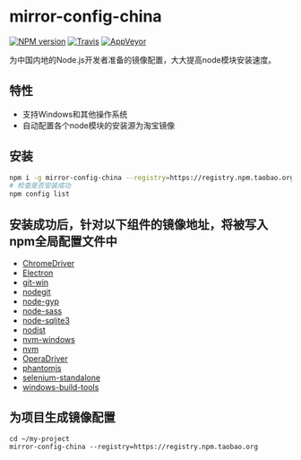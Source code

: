 mirror-config-china
===========

[![NPM version](https://img.shields.io/npm/v/mirror-config-china.svg?style=flat-square)](https://www.npmjs.com/package/mirror-config-china)
[![Travis](https://img.shields.io/travis/gucong3000/mirror-config-china.svg?&label=Linux)](https://travis-ci.org/gucong3000/mirror-config-china)
[![AppVeyor](https://img.shields.io/appveyor/ci/gucong3000/mirror-config-china.svg?&label=Windows)](https://ci.appveyor.com/project/gucong3000/mirror-config-china)

为中国内地的Node.js开发者准备的镜像配置，大大提高node模块安装速度。

## 特性

- 支持Windows和其他操作系统
- 自动配置各个node模块的安装源为淘宝镜像

## 安装

```bash
npm i -g mirror-config-china --registry=https://registry.npm.taobao.org
# 检查是否安装成功
npm config list
```

## 安装成功后，针对以下组件的镜像地址，将被写入npm全局配置文件中

- [ChromeDriver](https://www.npmjs.com/package/chromedriver)
- [Electron](https://www.npmjs.com/package/electron)
- [git-win](https://www.npmjs.com/package/git-win)
- [nodegit](https://www.npmjs.com/package/nodegit)
- [node-gyp](https://www.npmjs.com/package/node-gyp)
- [node-sass](https://www.npmjs.com/package/node-sass)
- [node-sqlite3](https://www.npmjs.com/package/node-sqlite3)
- [nodist](https://github.com/marcelklehr/nodist)
- [nvm-windows](https://github.com/coreybutler/nvm-windows)
- [nvm](https://github.com/creationix/nvm)
- [OperaDriver](https://www.npmjs.com/package/operadriver)
- [phantomjs](https://www.npmjs.com/package/phantomjs)
- [selenium-standalone](https://www.npmjs.com/package/selenium-standalone)
- [windows-build-tools](https://www.npmjs.com/package/windows-build-tools)

## 为项目生成镜像配置

```
cd ~/my-project
mirror-config-china --registry=https://registry.npm.taobao.org
```
